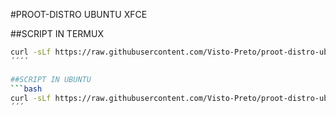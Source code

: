 #PROOT-DISTRO UBUNTU XFCE

##SCRIPT IN TERMUX
```bash
curl -sLf https://raw.githubusercontent.com/Visto-Preto/proot-distro-ubuntu-xfce/main/termux_setup.sh | bash
´´´´

##SCRIPT IN UBUNTU
```bash
curl -sLf https://raw.githubusercontent.com/Visto-Preto/proot-distro-ubuntu-xfce/main/ubuntu_setup.sh | bash
´´´
